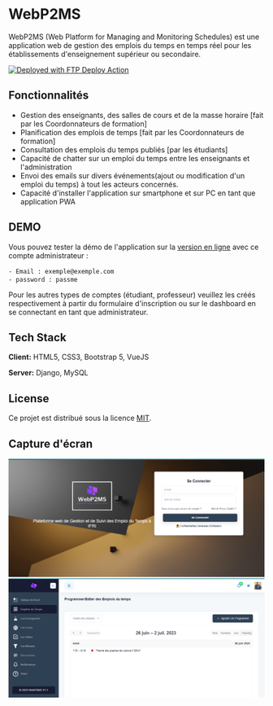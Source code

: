 # WebP2MS

WebP2MS (Web Platform for Managing and Monitoring Schedules) est une application web de gestion des emplois du temps en temps réel pour les établissements d'enseignement supérieur ou secondaire.

[<img alt="Deployed with FTP Deploy Action" src="https://img.shields.io/badge/Deployed With-FTP DEPLOY ACTION-%3CCOLOR%3E?style=for-the-badge&color=2b9348">](https://github.com/SamKirkland/FTP-Deploy-Action)

## Fonctionnalités

- Gestion des enseignants, des salles de cours et de la masse horaire [fait par les Coordonnateurs de formation]
- Planification des emplois de temps [fait par les Coordonnateurs de formation]
- Consultation des emplois du temps publiés [par les étudiants]
- Capacité de chatter sur un emploi du temps entre les enseignants et l'administration
- Envoi des emails sur divers événements(ajout ou modification d'un emploi du temps) à tout les acteurs concernés.
- Capacité d'installer l'application sur smartphone et sur PC en tant que application PWA

## DEMO

Vous pouvez tester la démo de l'application sur la [version en ligne](https://webp2ms.kabirou-alassane.com) avec ce compte administrateur : 

    - Email : exemple@exemple.com
    - password : passme

Pour les autres types de comptes (étudiant, professeur) veuillez les créés respectivement à partir du formulaire d'inscription ou sur le dashboard en se connectant en tant que administrateur.

## Tech Stack

**Client:** HTML5, CSS3, Bootstrap 5, VueJS

**Server:** Django, MySQL

## License

Ce projet est distribué sous la licence
[MIT](https://choosealicense.com/licenses/mit/).

## Capture d'écran

![Page de connexion](screenshot-auth.png)
![Page des emplois du temps](screenshot.png)
